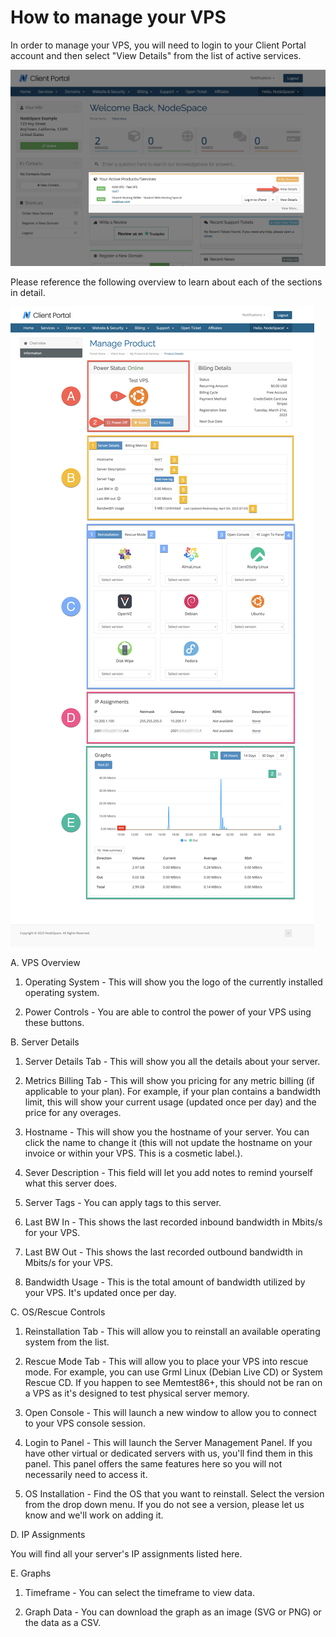 # How to manage your VPS

In order to manage your VPS, you will need to login to your Client Portal account and then select "View Details" from the list of active services.

![VPS Management](images/vps-management-1.png)

Please reference the following overview to learn about each of the sections in detail.

![VPS Management Page](images/vps-management-2.png)

A. VPS Overview

1. Operating System - This will show you the logo of the currently installed operating system.

2. Power Controls - You are able to control the power of your VPS using these buttons.

B. Server Details

1. Server Details Tab - This will show you all the details about your server.

2. Metrics Billing Tab - This will show you pricing for any metric billing (if applicable to your plan). For example, if your plan contains a bandwidth limit, this will show your current usage (updated once per day) and the price for any overages.

3. Hostname - This will show you the hostname of your server. You can click the name to change it (this will not update the hostname on your invoice or within your VPS. This is a cosmetic label.).

4. Sever Description - This field will let you add notes to remind yourself what this server does.

5. Server Tags - You can apply tags to this server.

6. Last BW In - This shows the last recorded inbound bandwidth in Mbits/s for your VPS.

7. Last BW Out - This shows the last recorded outbound bandwidth in Mbits/s for your VPS.

8. Bandwidth Usage - This is the total amount of bandwidth utilized by your VPS. It's updated once per day.

C. OS/Rescue Controls

1. Reinstallation Tab - This will allow you to reinstall an available operating system from the list.

2. Rescue Mode Tab - This will allow you to place your VPS into rescue mode. For example, you can use Grml Linux (Debian Live CD) or System Rescue CD. If you happen to see Memtest86+, this should not be ran on a VPS as it's designed to test physical server memory.

3. Open Console - This will launch a new window to allow you to connect to your VPS console session.

4. Login to Panel - This will launch the Server Management Panel. If you have other virtual or dedicated servers with us, you'll find them in this panel. This panel offers the same features here so you will not necessarily need to access it.

5. OS Installation - Find the OS that you want to reinstall. Select the version from the drop down menu. If you do not see a version, please let us know and we'll work on adding it.

D. IP Assignments

You will find all your server's IP assignments listed here.

E. Graphs

1. Timeframe - You can select the timeframe to view data.

2. Graph Data - You can download the graph as an image (SVG or PNG) or the data as a CSV.